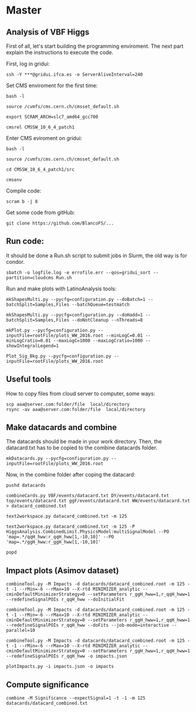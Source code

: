 # Master

## Analysis of VBF Higgs 

First of all, let's start building the programming enviroment. The next part explain the instructions to execute the code. 

First, log in gridui:

```ssh -Y ***@gridui.ifca.es -o ServerAliveInterval=240```


Set CMS enviroment for the first time:

```
bash -l

source /cvmfs/cms.cern.ch/cmsset_default.sh

export SCRAM_ARCH=slc7_amd64_gcc700

cmsrel CMSSW_10_6_4_patch1
```


Enter CMS eviroment on gridui:

```
bash -l

source /cvmfs/cms.cern.ch/cmsset_default.sh

cd CMSSW_10_6_4_patch1/src

cmsenv
```

Compile code:

```scram b -j 8```


Get some code from gitHub:

```git clone https://github.com/BlancoFS/...```


## Run code:

It should be done a Run.sh script to submit jobs in Slurm, the old way is for condor.


```
sbatch -o logfile.log -e errofile.err --qos=gridui_sort --partition=cloudcms Run.sh
```

Run and make plots with LatinoAnalysis tools:

```
mkShapesMulti.py --pycfg=configuration.py --doBatch=1 --batchSplit=Samples,Files --batchQueue=testmatch

mkShapesMulti.py --pycfg=configuration.py --doHadd=1 --batchSplit=Samples,Files --doNotCleanup --nThreads=8

mkPlot.py --pycfg=configuration.py --inputFile=rootFile/plots_WW_2016.root --minLogC=0.01 --minLogCratio=0.01 --maxLogC=1000 --maxLogCratio=1000 --showIntegralLegend=1

Plot_Sig_Bkg.py --pycfg=configuration.py --inputFile=rootFile/plots_WW_2016.root

```

## Useful tools

How to copy files from cloud server to computer, some ways:

```
scp aaa@server.com:folder/file  local/directory
rsync -av aaa@server.com:folder/file  local/directory
```

## Make datacards and combine 

The datacards should be made in your work directory. Then, the datacard.txt has to be copied to the combine datacards folder.

```
mkDatacards.py --pycfg=configuration.py --inputFile=rootFile/plots_WW_2016.root
```

Now, in the combine folder after coping the datacard:

```
pushd datacards

combineCards.py VBF/events/datacard.txt DY/events/datacard.txt top/events/datacard.txt ggF/events/datacard.txt WW/events/datacard.txt > datacard_combined.txt

text2workspace.py datacard_combined.txt -m 125

text2workspace.py datacard_combined.txt -m 125 -P HiggsAnalysis.CombinedLimit.PhysicsModel:multiSignalModel --PO 'map=.*/qqH_hww:r_qqH_hww[1,-10,10]' --PO 'map=.*/ggH_hww:r_ggH_hww[1,-10,10]'

popd
```

## Impact plots (Asimov dataset)

```
combineTool.py -M Impacts -d datacards/datacard_combined.root -m 125 -t -1 --rMin=-6 --rMax=10 --X-rtd MINIMIZER_analytic --cminDefaultMinimizerStrategy=0 --setParameters r_ggH_hww=1,r_qqH_hww=1 --redefineSignalPOIs r_qqH_hww --doInitialFit 

combineTool.py -M Impacts -d datacards/datacard_combined.root -m 125 -t -1 --rMin=-6 --rMax=10 --X-rtd MINIMIZER_analytic --cminDefaultMinimizerStrategy=0 --setParameters r_ggH_hww=1,r_qqH_hww=1 --redefineSignalPOIs r_qqH_hww --doFits --job-mode=interactive --parallel=10

combineTool.py -M Impacts -d datacards/datacard_combined.root -m 125 -t -1 --rMin=-6 --rMax=10 --X-rtd MINIMIZER_analytic --cminDefaultMinimizerStrategy=0 --setParameters r_ggH_hww=1,r_qqH_hww=1 --redefineSignalPOIs r_qqH_hww -o impacts.json

plotImpacts.py -i impacts.json -o impacts
```

## Compute significance

```
combine -M Significance --expectSignal=1 -t -1 -m 125 datacards/datacard_combined.txt
```



